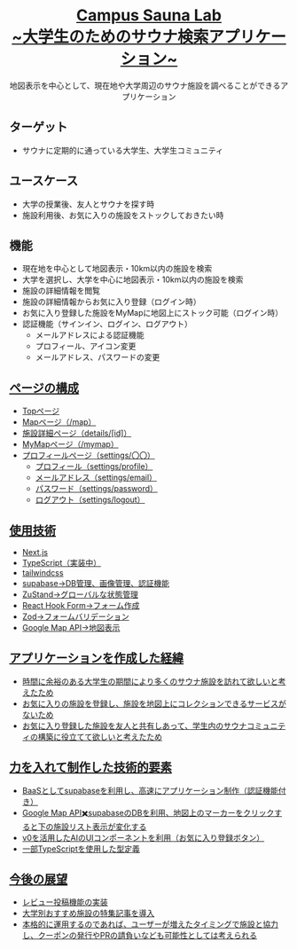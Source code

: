 <a href="https://demo-nextjs-with-supabase.vercel.app/">
  <h1 align="center">Campus Sauna Lab <br>~大学生のためのサウナ検索アプリケーション~</br></h1>
</a>

<p align="center">
 地図表示を中心として、現在地や大学周辺のサウナ施設を調べることができるアプリケーション
</p>

## ターゲット
- サウナに定期的に通っている大学生、大学生コミュニティ

## ユースケース
- 大学の授業後、友人とサウナを探す時
- 施設利用後、お気に入りの施設をストックしておきたい時

## 機能
- 現在地を中心として地図表示・10km以内の施設を検索
- 大学を選択し、大学を中心に地図表示・10km以内の施設を検索
- 施設の詳細情報を閲覧
- 施設の詳細情報からお気に入り登録（ログイン時）
- お気に入り登録した施設をMyMapに地図上にストック可能（ログイン時）
- 認証機能（サインイン、ログイン、ログアウト）
  - メールアドレスによる認証機能
  - プロフィール、アイコン変更
  - メールアドレス、パスワードの変更

<a href="/Users/nagasakishunya/campus-sauna-lab/public/verification email.png">

## ページの構成
- Topページ
- Mapページ（/map）
- 施設詳細ページ（details/[id]）
- MyMapページ（/mymap）
- プロフィールページ（settings/〇〇）
  - プロフィール（settings/profile）
  - メールアドレス（settings/email）
  - パスワード（settings/password）
  - ログアウト（settings/logout）

## 使用技術
- Next.js
- TypeScript（実装中）
- tailwindcss
- supabase→DB管理、画像管理、認証機能
- ZuStand→グローバルな状態管理
- React Hook Form→フォーム作成
- Zod→フォームバリデーション
- Google Map API→地図表示

## アプリケーションを作成した経緯
- 時間に余裕のある大学生の期間により多くのサウナ施設を訪れて欲しいと考えたため
- お気に入りの施設を登録し、施設を地図上にコレクションできるサービスがないため
- お気に入り登録した施設を友人と共有しあって、学生内のサウナコミュニティの構築に役立てて欲しいと考えたため

## 力を入れて制作した技術的要素
- BaaSとしてsupabaseを利用し、高速にアプリケーション制作（認証機能付き）
- Google Map API✖️supabaseのDBを利用、地図上のマーカーをクリックすると下の施設リスト表示が変化する
- v0を活用したAIのUIコンポーネントを利用（お気に入り登録ボタン）
- 一部TypeScriptを使用した型定義

## 今後の展望
- レビュー投稿機能の実装
- 大学別おすすめ施設の特集記事を導入
- 本格的に運用するのであれば、ユーザーが増えたタイミングで施設と協力し、クーポンの発行やPRの請負いなども可能性としては考えられる